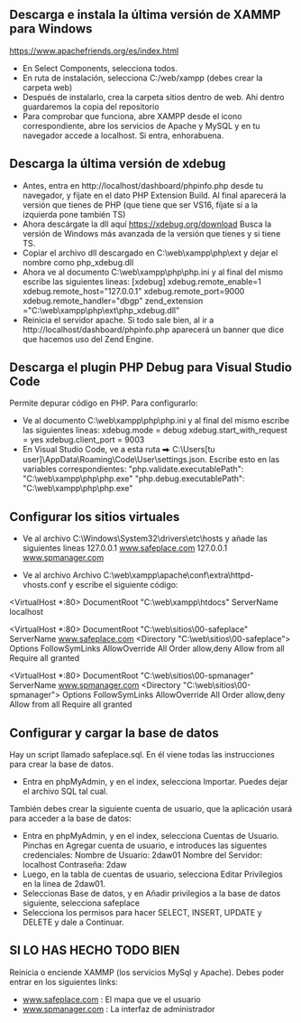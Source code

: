 ## Descarga e instala la última versión de XAMMP para Windows
https://www.apachefriends.org/es/index.html
- En Select Components, selecciona todos.
- En ruta de instalación, selecciona C:/web/xampp (debes crear la carpeta web)
- Después de instalarlo, crea la carpeta sitios dentro de web. Ahí dentro guardaremos la copia del repositorio
- Para comprobar que funciona, abre XAMPP desde el icono correspondiente, abre los servicios de Apache y MySQL y en tu navegador accede a localhost. Si entra, enhorabuena.

## Descarga la última versión de xdebug
- Antes, entra en http://localhost/dashboard/phpinfo.php desde tu navegador, y fíjate en el dato PHP Extension Build. Al final aparecerá la versión que tienes de PHP (que tiene que ser VS16, fíjate si a la izquierda pone también TS)
- Ahora descárgate la dll aquí
https://xdebug.org/download
Busca la versión de Windows más avanzada de la versión que tienes y si tiene TS.
- Copiar el archivo dll descargado en C:\web\xampp\php\ext y dejar el nombre como php_xdebug.dll
- Ahora ve al documento C:\web\xampp\php\php.ini y al final del mismo escribe las siguientes lineas:
[xdebug]
xdebug.remote_enable=1
xdebug.remote_host="127.0.0.1"
xdebug.remote_port=9000
xdebug.remote_handler="dbgp"
zend_extension ="C:\web\xampp\php\ext\php_xdebug.dll"
- Reinicia el servidor apache. Si todo sale bien, al ir a http://localhost/dashboard/phpinfo.php aparecerá un banner que dice que hacemos uso del Zend Engine.

## Descarga el plugin PHP Debug para Visual Studio Code
Permite depurar código en PHP. Para configurarlo:
- Ve al documento C:\web\xampp\php\php.ini y al final del mismo escribe las siguientes lineas:
	xdebug.mode = debug
	xdebug.start_with_request = yes
	xdebug.client_port = 9003
- En Visual Studio Code, ve a esta ruta ⮕ C:\Users\[tu user]\AppData\Roaming\Code\User\settings.json. Escribe esto en las variables correspondientes:
"php.validate.executablePath": "C:\\web\\xampp\\php\\php.exe"
"php.debug.executablePath": "C:\\web\\xampp\\php\\php.exe"  


## Configurar los sitios virtuales
- Ve al archivo C:\Windows\System32\drivers\etc\hosts y añade las siguientes lineas
127.0.0.1 www.safeplace.com
127.0.0.1 www.spmanager.com

- Ve al archivo Archivo C:\web\xampp\apache\conf\extra\httpd-vhosts.conf y escribe el siguiente código:

<VirtualHost *:80>
	 DocumentRoot "C:\web\xampp\htdocs"
	 ServerName localhost
</VirtualHost>

<VirtualHost *:80>
	 DocumentRoot "C:\web\sitios\00-safeplace"
	 ServerName www.safeplace.com
	 <Directory "C:\web\sitios\00-safeplace">
		 Options FollowSymLinks
		 AllowOverride All
		 Order allow,deny
		 Allow from all
		 Require all granted
	 </Directory>
</VirtualHost>

<VirtualHost *:80>
	 DocumentRoot "C:\web\sitios\00-spmanager"
	 ServerName www.spmanager.com
	 <Directory "C:\web\sitios\00-spmanager">
		 Options FollowSymLinks
		 AllowOverride All
		 Order allow,deny
		 Allow from all
		 Require all granted
	 </Directory>
</VirtualHost>


## Configurar y cargar la base de datos
Hay un script llamado safeplace.sql. En él viene todas las instrucciones para crear la base de datos.
- Entra en phpMyAdmin, y en el index, selecciona Importar. Puedes dejar el archivo SQL tal cual.

También debes crear la siguiente cuenta de usuario, que la aplicación usará para acceder a la base de datos:
- Entra en phpMyAdmin, y en el index, selecciona Cuentas de Usuario. Pinchas en Agregar cuenta de usuario, e introduces las siguentes credenciales:
Nombre de Usuario: 2daw01
Nombre del Servidor: localhost
Contraseña: 2daw
- Luego, en la tabla de cuentas de usuario, selecciona Editar Privilegios en la linea de 2daw01.
- Seleccionas Base de datos, y en Añadir privilegios a la base de datos siguiente, selecciona safeplace
- Selecciona los permisos para hacer SELECT, INSERT, UPDATE y DELETE y dale a Continuar.


## SI LO HAS HECHO TODO BIEN
Reinicia o enciende XAMMP (los servicios MySql y Apache). Debes poder entrar en los siguientes links:
- www.safeplace.com : El mapa que ve el usuario
- www.spmanager.com : La interfaz de administrador



